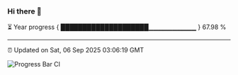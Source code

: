 ### Hi there 👋

⏳ Year progress { ████████████████████▁▁▁▁▁▁▁▁▁▁ } 67.98 %

---

⏰ Updated on Sat, 06 Sep 2025 03:06:19 GMT

![Progress Bar CI](https://github.com/IshwaranRudhara/GIT-ACTION/workflows/Progress%20Bar%20CI/badge.svg)
